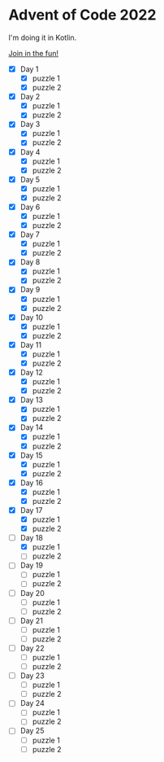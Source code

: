 # Advent of Code 2022

I'm doing it in Kotlin.

[Join in the fun!](adventofcode.com)

- [x] Day 1
  - [x] puzzle 1
  - [x] puzzle 2
- [x] Day 2
  - [x] puzzle 1
  - [x] puzzle 2
- [x] Day 3
  - [x] puzzle 1
  - [x] puzzle 2
- [x] Day 4
  - [x] puzzle 1
  - [x] puzzle 2
- [x] Day 5
  - [x] puzzle 1
  - [x] puzzle 2
- [x] Day 6
  - [x] puzzle 1
  - [x] puzzle 2
- [x] Day 7
  - [x] puzzle 1
  - [x] puzzle 2
- [x] Day 8
  - [x] puzzle 1
  - [x] puzzle 2
- [x] Day 9
  - [x] puzzle 1
  - [x] puzzle 2
- [x] Day 10
  - [x] puzzle 1
  - [x] puzzle 2
- [x] Day 11
  - [x] puzzle 1
  - [x] puzzle 2
- [x] Day 12
  - [x] puzzle 1
  - [x] puzzle 2
- [x] Day 13
  - [x] puzzle 1
  - [x] puzzle 2
- [x] Day 14
  - [x] puzzle 1
  - [x] puzzle 2
- [x] Day 15
  - [x] puzzle 1
  - [x] puzzle 2
- [x] Day 16
  - [x] puzzle 1
  - [x] puzzle 2
- [x] Day 17
  - [x] puzzle 1
  - [x] puzzle 2
- [ ] Day 18
  - [x] puzzle 1
  - [ ] puzzle 2
- [ ] Day 19
  - [ ] puzzle 1
  - [ ] puzzle 2
- [ ] Day 20
  - [ ] puzzle 1
  - [ ] puzzle 2
- [ ] Day 21
  - [ ] puzzle 1
  - [ ] puzzle 2
- [ ] Day 22
  - [ ] puzzle 1
  - [ ] puzzle 2
- [ ] Day 23
  - [ ] puzzle 1
  - [ ] puzzle 2
- [ ] Day 24
  - [ ] puzzle 1
  - [ ] puzzle 2
- [ ] Day 25
  - [ ] puzzle 1
  - [ ] puzzle 2
